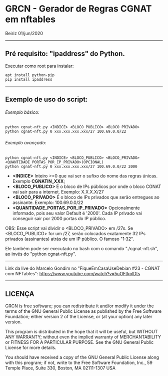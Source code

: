 # GRCN - Gerador de Regras CGNAT em nftables

Beiriz 01/jun/2020

------------------------------------------------------------------------

## Pré requisito: "ipaddress" do Python.

Executar como root para instalar:

```
apt install python-pip
pip install ipaddress
```

------------------------------------------------------------------------
## Exemplo de uso do script:

###### Exemplo básico:

```
python cgnat-nft.py <INDICE> <BLOCO_PUBLICO> <BLOCO_PRIVADO>
python cgnat-nft.py 0 xxx.xxx.xxx.xxx/27 100.69.0.0/22
```

###### Exemplo avançado:

```
python cgnat-nft.py <INDICE> <BLOCO_PUBLICO> <BLOCO_PRIVADO> <QUANTIDADE_PORTAS_POR_IP_PRIVADO>(OPCIONAL)
python cgnat-nft.py 0 xxx.xxx.xxx.xxx/27 100.69.0.0/22 2000
```

* **\<INDICE\>** Inteiro >=0 que vai ser o sufixo do nome das regras únicas. Exemplo __CGNATIN_XXX__;
* **<BLOCO_PUBLICO>** É o bloco de IPs públicos por onde o bloco CGNAT vai sair para a internet. Exemplo: X.X.X.X/27
* **<BLOCO_PRIVADO>** É o bloco de IPs privados que serão entregues ao assinante. Exemplo: 100.69.0.0/22
* **<QUANTIDADE_PORTAS_POR_IP_PRIVADO>** Opcionalmente informado, pois seu valor Default é '2000'. Cada IP privado vai conseguir sair por 2000 portas do IP público.

OBS: Esse script vai dividir o <BLOCO_PRIVADO> em /27s. Se <BLOCO_PUBLICO> for um /27, serão colocados exatamente 32 IPs privados (assinantes) atrás de um IP público. O famoso "1:32".

Ele também pode ser executado no bash com o comando "./cgnat-nft.sh", ao invés do "python cgnat-nft.py".

------------------------------------------------------------------------

Link da live do Marcelo Gondim no "FiqueEmCasaUseDebian #23 - CGNAT com NFTables": https://www.youtube.com/watch?v=5uOFtkplDts

------------------------------------------------------------------------
## LICENÇA

GRCN is free software; you can redistribute it and/or modify
it under the terms of the GNU General Public License as published by
the Free Software Foundation; either version 2 of the License, or
(at your option) any later version.

This program is distributed in the hope that it will be useful,
but WITHOUT ANY WARRANTY; without even the implied warranty of
MERCHANTABILITY or FITNESS FOR A PARTICULAR PURPOSE.  See the
GNU General Public License for more details.

You should have received a copy of the GNU General Public License
along with this program; if not, write to the Free Software
Foundation, Inc., 59 Temple Place, Suite 330, Boston, MA  02111-1307  USA